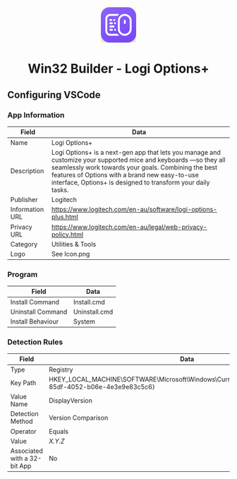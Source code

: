 <div align="center">
  <a href="https://github.com/ALARP-Solutions/WIN32-VSCODE">
    <img src="Icon.png" alt="Logo" width="80" height="80">
  </a>
  <h1>Win32 Builder - Logi Options+</h1>
</div>

## Configuring VSCode

### App Information
| Field | Data |
| --- | --- |
| Name | Logi Options+ |
| Description | Logi Options+ is a next-gen app that lets you manage and customize your supported mice and keyboards —so they all seamlessly work towards your goals. Combining the best features of Options with a brand new easy-to-use interface, Options+ is designed to transform your daily tasks. |
| Publisher | Logitech |
| Information URL | https://www.logitech.com/en-au/software/logi-options-plus.html |
| Privacy URL | https://www.logitech.com/en-au/legal/web-privacy-policy.html |
| Category | Utilities & Tools |
| Logo | See Icon.png |

### Program

| Field | Data |
| --- | --- |
| Install Command | Install.cmd |
| Uninstall Command | Uninstall.cmd |
| Install Behaviour | System |

### Detection Rules

| Field | Data |
| --- | --- |
| Type | Registry |
| Key Path | HKEY_LOCAL_MACHINE\SOFTWARE\Microsoft\Windows\CurrentVersion\Uninstall\{850cdc16-85df-4052-b06e-4e3e9e83c5c6} |
| Value Name | DisplayVersion |
| Detection Method | Version Comparison |
| Operator | Equals |
| Value | _X.Y.Z_ |
| Associated with a 32-bit App | No |

